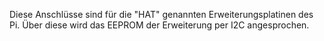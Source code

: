 Diese Anschlüsse sind für die "HAT" genannten Erweiterungsplatinen des Pi. Über diese
wird das EEPROM der Erweiterung per I2C angesprochen.
